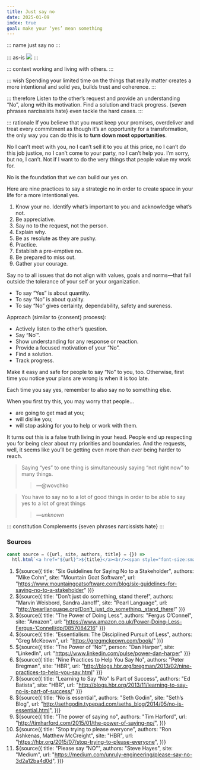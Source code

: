 ```yaml
---
title: Just say no
date: 2025-01-09
index: true
goal: make your ‘yes’ mean something
---
```


::: name
just say no
:::

::: as-is
<img src="Steve-Jobs—Focusing-is-about-saying-NO-web.jpg">
:::

::: context
working and living with others.
:::

::: wish
Spending your limited time on the things that really matter creates a more intentional and solid yes, builds trust and coherence.
:::

::: therefore
Listen to the other’s request and provide an understanding “No”, along with its motivation. Find a solution and track progress. {seven phrases narcissists hate} even tackle the hard cases.
:::

::: rationale
If you believe that you must keep your promises, overdeliver and treat every commitment as though it’s an opportunity for a transformation, the only way you can do this is to **turn down most opportunities**.

No I can’t meet with you, no I can’t sell it to you at this price, no I can’t do this job justice, no I can’t come to your party, no I can’t help you. I’m sorry, but no, I can’t. Not if I want to do the very things that people value my work for.

No is the foundation that we can build our yes on.

Here are nine practices to say a strategic no in order to create space in your life for a more intentional yes.
1. Know your no. Identify what’s important to you and acknowledge what’s not.
1. Be appreciative.
1. Say no to the request, not the person.
1. Explain why.
1. Be as resolute as they are pushy.
1. Practice.
1. Establish a pre-emptive no.
1. Be prepared to miss out.
1. Gather your courage.

Say no to all issues that do not align with values, goals and norms—that fall outside the tolerance of your self or your organization.

- To say “Yes” is about quantity.
- To say “No” is about quality.
- To say “No” gives certainty, dependability, safety and sureness.

Approach (similar to {consent} process):
- Actively listen to the other’s question.
- Say “No’”.
- Show understanding for any response or reaction.
- Provide a focused motivation of your “No”.
- Find a solution.
- Track progress.

Make it easy and safe for people to say “No” to you, too. Otherwise, first time you notice your plans are wrong is when it is too late.

Each time you say yes, remember to also say no to something else.

When you first try this, you may worry that people…
- are going to get mad at you;
- will dislike you;
- will stop asking for you to help or work with them.

It turns out this is a false truth living in your head. People end up respecting you for being clear about my priorities and boundaries. And the requests, well, it seems like you’ll be getting even more than ever being harder to reach.

> Saying “yes” to one thing is simultaneously saying “not right now” to many things.
> > —@wovchko

> You have to say no to a lot of good things in order to be able to say yes to a lot of great things
> > —_unknown_

::: constitution
Complements {seven phrases narcissists hate}
:::
### Sources
~~~js
const source = ({url, site, authors, title} = {}) =>
  htl.html`<a href="${url}">${title}</a><br/><span style="font-size:smaller;color:grey;padding-top:0;">${authors}${site ? " « " + site : ""}</span>`;

~~~
1. ${source({
  title: "Six Guidelines for Saying No to a Stakeholder",
  authors: "Mike Cohn",
  site: "Mountain Goat Software",
  url: "https://www.mountaingoatsoftware.com/blog/six-guidelines-for-saying-no-to-a-stakeholder"
})}
2. ${source({
  title: "Don’t just do something, stand there!",
  authors: "Marvin Weisbord, Sandra Janoff",
  site: "Pearl Language",
  url: "http://pearllanguage.org/Don’t_just_do_something,_stand_there!"
})}
2. ${source({
  title: "The Power of Doing Less",
  authors: "Fergus O’Connel",
  site: "Amazon",
  url: "https://www.amazon.co.uk/Power-Doing-Less-Fergus-′Connell/dp/0857084216"
})}
2. ${source({
  title: "Essentialism: The Disciplined Pursuit of Less",
  authors: "Greg McKeown",
  url: "https://gregmckeown.com/book/"
})}
2. ${source({
  title: "The Power of “No”",
  person: "Dan Harper",
  site: "LinkedIn",
  url: "https://www.linkedin.com/pulse/power-dan-harper"
})}
2. ${source({
  title: "Nine Practices to Help You Say No",
  authors: "Peter Bregman",
  site: "HBR",
  url: "http://blogs.hbr.org/bregman/2013/02/nine-practices-to-help-you-say.html"
})}
2. ${source({
  title: "Learning to Say “No” Is Part of Success",
  authors: "Ed Batista",
  site: "HBR",
  url: "http://blogs.hbr.org/2013/11/learning-to-say-no-is-part-of-success/"
})}
2. ${source({
  title: "No is essential",
  authors: "Seth Godin",
  site: "Seth’s Blog",
  url: "http://sethgodin.typepad.com/seths_blog/2014/05/no-is-essential.html",
})}
2. ${source({
  title: "The power of saying no",
  authors: "Tim Harford",
  url: "http://timharford.com/2015/01/the-power-of-saying-no/",
})}
2. ${source({
  title: "Stop trying to please everyone",
  authors: "Ron Ashkenas, Matthew McCreight",
  site: "HBR",
  url: "https://hbr.org/2015/07/stop-trying-to-please-everyone",
})}
2. ${source({
  title: "Please say “NO”",
  authors: "Steve Hayes",
  site: "Medium",
  url: "https://medium.com/unruly-engineering/please-say-no-3d2a12ba4d0d",
})}
